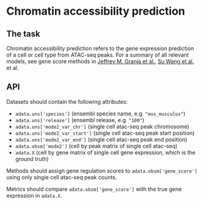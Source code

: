 # Chromatin accessibility prediction

## The task

Chromatin accessibility prediction refers to the gene expression prediction of a cell or
cell type from ATAC-seq peaks. For a summary of all relevant models, see gene score
methods in [Jeffrey M. Granja et
al.](https://openproblems.bio/bibliography#granja2021archr), [Su Wang et
al.](https://openproblems.bio/bibliography#wang2013target) et al.

## API

Datasets should contain the following attributes:

* `adata.uns['species']` (ensembl species name, e.g. `"mus_musculus"`)
* `adata.uns['release']` (ensembl release, e.g. `"100"`)
* `adata.uns['mode2_var_chr']` (single cell atac-seq peak chromosome)
* `adata.uns['mode2_var_start']` (single cell atac-seq peak start position)
* `adata.uns['mode2_var_end']` (single cell atac-seq peak end position)
* `adata.obsm['mode2']` (cell by peak matrix of single cell atac-seq)
* `adata.X` (cell by gene matrix of single cell gene expression, which is the ground
  truth)

Methods should assign gene regulation scores to `adata.obsm['gene_score']` using only
single cell atac-seq peak counts.

Metrics should compare `adata.obsm['gene_score']` with the true gene expression in
`adata.X`.
